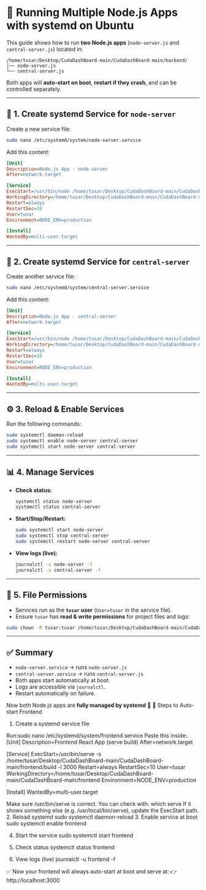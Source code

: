 # 🚀 Running Multiple Node.js Apps with systemd on Ubuntu

This guide shows how to run **two Node.js apps** (`node-server.js` and `central-server.js`) located in:

```
/home/tusar/Desktop/CudaDashBoard-main/CudaDashBoard-main/backend/
│── node-server.js
└── central-server.js
```

Both apps will **auto-start on boot**, **restart if they crash**, and can be controlled separately.

---

## 📂 1. Create systemd Service for `node-server`

Create a new service file:

```bash
sudo nano /etc/systemd/system/node-server.service
```

Add this content:

```ini
[Unit]
Description=Node.js App - node-server
After=network.target

[Service]
ExecStart=/usr/bin/node /home/tusar/Desktop/CudaDashBoard-main/CudaDashBoard-main/backend/node-server.js
WorkingDirectory=/home/tusar/Desktop/CudaDashBoard-main/CudaDashBoard-main/backend
Restart=always
RestartSec=10
User=tusar
Environment=NODE_ENV=production

[Install]
WantedBy=multi-user.target
```

---

## 📂 2. Create systemd Service for `central-server`

Create another service file:

```bash
sudo nano /etc/systemd/system/central-server.service
```

Add this content:

```ini
[Unit]
Description=Node.js App - central-server
After=network.target

[Service]
ExecStart=/usr/bin/node /home/tusar/Desktop/CudaDashBoard-main/CudaDashBoard-main/backend/central-server.js
WorkingDirectory=/home/tusar/Desktop/CudaDashBoard-main/CudaDashBoard-main/backend
Restart=always
RestartSec=10
User=tusar
Environment=NODE_ENV=production

[Install]
WantedBy=multi-user.target
```

---

## ⚙️ 3. Reload & Enable Services

Run the following commands:

```bash
sudo systemctl daemon-reload
sudo systemctl enable node-server central-server
sudo systemctl start node-server central-server
```

---

## 📊 4. Manage Services

- **Check status:**
  ```bash
  systemctl status node-server
  systemctl status central-server
  ```

- **Start/Stop/Restart:**
  ```bash
  sudo systemctl start node-server
  sudo systemctl stop central-server
  sudo systemctl restart node-server central-server
  ```

- **View logs (live):**
  ```bash
  journalctl -u node-server -f
  journalctl -u central-server -f
  ```

---

## 🔐 5. File Permissions

- Services run as the **`tusar` user** (`User=tusar` in the service file).  
- Ensure `tusar` has **read & write permissions** for project files and logs:  

```bash
sudo chown -R tusar:tusar /home/tusar/Desktop/CudaDashBoard-main/CudaDashBoard-main/backend
```

---

## ✅ Summary

- `node-server.service` → runs `node-server.js`  
- `central-server.service` → runs `central-server.js`  
- Both apps start automatically at boot.  
- Logs are accessible via `journalctl`.  
- Restart automatically on failure.  

Now both Node.js apps are **fully managed by systemd** 🎉
📝 Steps to Auto-start Frontend
1. Create a systemd service file

Run:sudo nano /etc/systemd/system/frontend.service
Paste this inside:.
[Unit]
Description=Frontend React App (serve build)
After=network.target

[Service]
ExecStart=/usr/bin/serve -s /home/tusar/Desktop/CudaDashBoard-main/CudaDashBoard-main/frontend/build -l 3000
Restart=always
RestartSec=10
User=tusar
WorkingDirectory=/home/tusar/Desktop/CudaDashBoard-main/CudaDashBoard-main/frontend
Environment=NODE_ENV=production

[Install]
WantedBy=multi-user.target

Make sure /usr/bin/serve is correct. You can check with:
which serve
If it shows something else (e.g. /usr/local/bin/serve), update the ExecStart path.
2. Reload systemd
sudo systemctl daemon-reload
3. Enable service at boot
sudo systemctl enable frontend

4. Start the service
sudo systemctl start frontend
5. Check status
systemctl status frontend

6. View logs (live)
journalctl -u frontend -f

✅ Now your frontend will always auto-start at boot and serve at:
👉 http://localhost:3000
